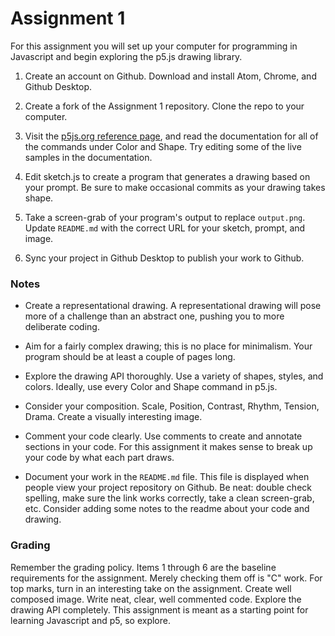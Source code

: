 # Assignment 1

For this assignment you will set up your computer for programming in Javascript and begin exploring the p5.js drawing library.

1. Create an account on Github. Download and install Atom, Chrome, and Github Desktop. 

2. Create a fork of the Assignment 1 repository. Clone the repo to your computer.

3. Visit the [p5js.org reference page](http://p5js.org/reference/), and read the documentation for all of the commands under Color and Shape. Try editing some of the live samples in the documentation.

4. Edit sketch.js to create a program that generates a drawing based on your prompt. Be sure to make occasional commits as your drawing takes shape.

5. Take a screen-grab of your program's output to replace `output.png`. Update `README.md` with the correct URL for your sketch, prompt, and image. 

6. Sync your project in Github Desktop to publish your work to Github.

### Notes

- Create a representational drawing. A representational drawing will pose more of a challenge than an abstract one, pushing you to more deliberate coding. 

- Aim for a fairly complex drawing; this is no place for minimalism. Your program should be at least a couple of pages long.

- Explore the drawing API thoroughly. Use a variety of shapes, styles, and colors. Ideally, use every Color and Shape command in p5.js.

- Consider your composition. Scale, Position, Contrast, Rhythm, Tension, Drama. Create a visually interesting image.
 
- Comment your code clearly. Use comments to create and annotate sections in your code. For this assignment it makes sense to break up your code by what each part draws. 

- Document your work in the `README.md` file. This file is displayed when people view your project repository on Github. Be neat: double check spelling, make sure the link works correctly, take a clean screen-grab, etc. Consider adding some notes to the readme about your code and drawing.

### Grading

Remember the grading policy. Items 1 through 6 are the baseline requirements for the assignment. Merely checking them off is "C" work. For top marks, turn in an interesting take on the assignment. Create well composed image. Write neat, clear, well commented code. Explore the drawing API completely. This assignment is meant as a starting point for learning Javascript and p5, so explore.
